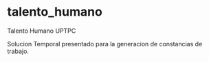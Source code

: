 # talento_humano
Talento Humano UPTPC

Solucion Temporal presentado para la generacion de constancias de trabajo.